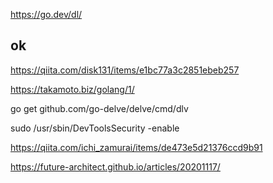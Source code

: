 https://go.dev/dl/

## ok
https://qiita.com/disk131/items/e1bc77a3c2851ebeb257


https://takamoto.biz/golang/1/

go get github.com/go-delve/delve/cmd/dlv

sudo /usr/sbin/DevToolsSecurity -enable


https://qiita.com/ichi_zamurai/items/de473e5d21376ccd9b91


https://future-architect.github.io/articles/20201117/
